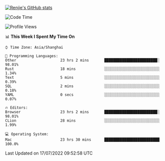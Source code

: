 [![Renjie's GitHub stats](https://github-readme-stats.vercel.app/api?username=liurenjie1024&show_icons=true&theme=chartreuse-dark)](https://github.com/anuraghazra/github-readme-stats)

<!--START_SECTION:waka-->
![Code Time](http://img.shields.io/badge/Code%20Time-78%20hrs%2014%20mins-blue)

![Profile Views](http://img.shields.io/badge/Profile%20Views-59-blue)

📊 **This Week I Spent My Time On** 

```text
⌚︎ Time Zone: Asia/Shanghai

💬 Programming Languages: 
Other                    23 hrs 2 mins       ████████████████████████░   98.01% 
Rust                     18 mins             ░░░░░░░░░░░░░░░░░░░░░░░░░   1.34% 
Text                     5 mins              ░░░░░░░░░░░░░░░░░░░░░░░░░   0.39% 
SQL                      2 mins              ░░░░░░░░░░░░░░░░░░░░░░░░░   0.18% 
YAML                     0 secs              ░░░░░░░░░░░░░░░░░░░░░░░░░   0.07%

🔥 Editors: 
Browser                  23 hrs 2 mins       ████████████████████████░   98.01% 
CLion                    28 mins             ░░░░░░░░░░░░░░░░░░░░░░░░░   1.99%

💻 Operating System: 
Mac                      23 hrs 30 mins      █████████████████████████   100.0%

```


 Last Updated on 17/07/2022 09:52:58 UTC
<!--END_SECTION:waka-->

